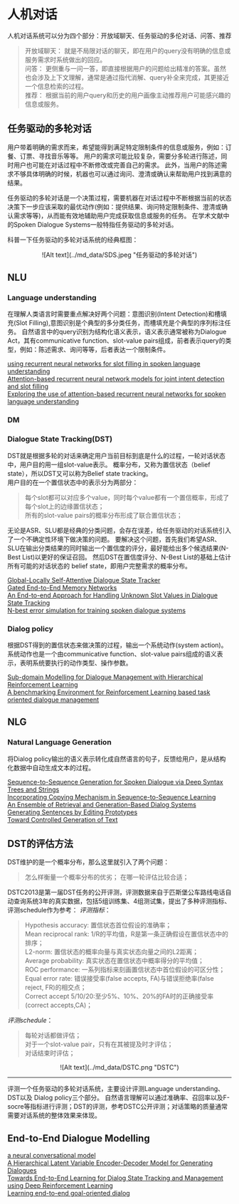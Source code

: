 # 人机对话
人机对话系统可以分为四个部分：开放域聊天、任务驱动的多伦对话、问答、推荐

> 开放域聊天： 就是不局限对话的聊天，即在用户的query没有明确的信息或服务需求时系统做出的回应。		
> 问答： 更侧重与一问一答，即直接根据用户的问题给出精准的答案。虽然也会涉及上下文理解，通常是通过指代消解、query补全来完成，其更接近一个信息检索的过程。		
> 推荐： 根据当前的用户query和历史的用户画像主动推荐用户可能感兴趣的信息或服务。			

## 任务驱动的多轮对话
用户带着明确的需求而来，希望能得到满足特定限制条件的信息或服务，例如：订餐、订票、寻找音乐等等。 用户的需求可能比较复杂，需要分多轮进行陈述，同时用户也可能在对话过程中不断修改或完善自己的需求。 此外，当用户的陈述需求不够具体明确的时候，机器也可以通过询问、澄清或确认来帮助用户找到满意的结果。

任务驱动的多轮对话是一个决策过程，需要机器在对话过程中不断根据当前的状态决策下一步应该采取的最优动作(例如：提供结果、询问特定限制条件、澄清或确认需求等等)，从而能有效地辅助用户完成获取信息或服务的任务。 在学术文献中的Spoken Dialogue Systems一般特指任务驱动的多轮对话。

科普一下任务驱动的多轮对话系统的经典框图：
<center>![Alt text](../md_data/SDS.jpeg "任务驱动的多轮对话")</center>

## NLU
### Language understanding
在理解人类语言时需要重点解决好两个问题：意图识别(Intent Detection)和槽填充(Slot Filling),意图识别是个典型的多分类任务，而槽填充是个典型的序列标注任务。
自然语言中的query识别为结构化语义表示，语义表示通常被称为Dialogue Act，其有communicative function、slot-value pairs组成，前者表示query的类型，例如：陈述需求、询问等等，后者表达一个限制条件。				

[using recurrent neural networks for slot filling in spoken language understanding][1]				
[Attention-based recurrent neural network models for joint intent detection and slot filling][2]				
[Exploring the use of attention-based recurrent neural networks for spoken language understanding][3]				

### DM
### Dialogue State Tracking(DST)
DST就是根据多轮的对话来确定用户当前目标到底是什么的过程，一轮对话状态中，用户目的用一组slot-value表示。
概率分布，又称为置信状态（belief state），所以DST又可以称为Belief state tracking。			
用户目的在一个置信状态中的表示分为两部分：			
> 每个slot都可以对应多个value，同时每个value都有一个置信概率，形成了每个slot上的边缘置信状态；		
> 所有的slot-value pairs的概率分布形成了联合置信状态；

无论是ASR、SLU都是经典的分类问题，会存在误差，给任务驱动的对话系统引入了一个不确定性环境下做决策的问题。
要解决这个问题，首先我们希望ASR、SLU在输出分类结果的同时输出一个置信度的评分，最好能给出多个候选结果(N-Best List)以更好的保证召回。 然后DST在置信度评分、N-Best List的基础上估计所有可能的对话状态的 belief state，即用户完整需求的概率分布。

[Global-Locally Self-Attentive Dialogue State Tracker][4]				
[Gated End-to-End Memory Networks][5]				
[An End-to-end Approach for Handling Unknown Slot Values in Dialogue State Tracking][6]				
[N-best error simulation for training spoken dialogue systems][7]				

### Dialog policy
根据DST得到的置信状态来做决策的过程，输出一个系统动作(system action)。 系统动作也是一个由communicative
function、slot-value pairs组成的语义表示，表明系统要执行的动作类型、操作参数。

[Sub-domain Modelling for Dialogue Management with Hierarchical Reinforcement Learning][8]				
[A benchmarking Environment for Reinforcement Learning based task oriented dialogue management][9]				

## NLG
### Natural Language Generation
将Dialog policy输出的语义表示转化成自然语言的句子，反馈给用户，是从结构化数据中自动生成文本的过程。

[Sequence-to-Sequence Generation for Spoken Dialogue via Deep Syntax Trees and Strings][10]				
[Incorporating Copying Mechanism in Sequence-to-Sequence Learning][11]				
[An Ensemble of Retrieval and Generation-Based Dialog Systems][12]				
[Generating Sentences by Editing Prototypes][13]			
[Toward Controlled Generation of Text][14]				

## DST的评估方法
DST维护的是一个概率分布，那么这里就引入了两个问题：
> 怎么样衡量一个概率分布的优劣；
> 在哪一轮评估比较合适；

DSTC2013是第一届DST任务的公开评测，评测数据来自于匹斯堡公车路线电话自动查询系统3年的真实数据，包括5组训练集、4组测试集，提出了多种评测指标、评测schedule作为参考：
*评测指标*：			
> Hypothesis accuracy: 置信状态首位假设的准确率；			
> Mean reciprocal rank: 1/R的平均值，R是第一条正确假设在置信状态中的排序；			
> L2-norm: 置信状态的概率向量与真实状态向量之间的L2距离；			
> Average probability: 真实状态在置信状态中概率得分的平均值；			
> ROC performance: 一系列指标来刻画置信状态中首位假设的可区分性；		
> Equal error rate: 错误接受率(false accepts, FA)与错误拒绝率(false reject, FR)的相交点；		
> Correct accept 5/10/20:至少5%、10%、20%的FA时的正确接受率(correct accepts,CA)；			

*评测schedule*：				
> 每轮对话都做评估；				
> 对于一个slot-value pair，只有在其被提及时才评估；			
> 对话结束时评估；			

<center>![Alt text](../md_data/DSTC.png "DSTC")</center>

******

评测一个任务驱动的多轮对话系统，主要设计评测Language understanding、DST以及
Dialog policy三个部分。 自然语言理解可以通过准确率、召回率以及F-socre等指标进行评测；DST的评测，参考DSTC公开评测；对话策略的质量通常需要对话系统的整体效果来体现。

## End-to-End Dialogue Modelling


[a neural conversational model][15]				
[A Hierarchical Latent Variable Encoder-Decoder Model for Generating Dialogues][16]				
[Towards End-to-End Learning for Dialog State Tracking and Management using Deep Reinforcement Learning][17]				
[Learning end-to-end goal-oriented dialog][18]					


[1]: https://ieeexplore.ieee.org/abstract/document/6998838/					
[2]: https://arxiv.org/abs/1609.01454					
[3]: http://slunips2015.wixsite.com/slunips2015/accepted-papers
[4]: https://arxiv.org/abs/1805.09655			
[5]: https://arxiv.org/abs/1610.04211					
[6]: https://arxiv.org/abs/1805.01555					
[7]: http://svr-www.eng.cam.ac.uk/~sjy/papers/thgt12.pdf 				
[8]: https://arxiv.org/abs/1706.06210				
[9]: https://arxiv.org/abs/1711.11023					
[10]: https://arxiv.org/abs/1606.05491				
[11]: http://aclweb.org/anthology/P16-1154				
[12]: https://openreview.net/pdf?id=Sk03Yi10Z				
[13]: https://arxiv.org/abs/1709.08878					
[14]: https://arxiv.org/abs/1703.00955				
[15]: https://arxiv.org/abs/1506.05869				
[16]: https://arxiv.org/abs/1605.06069				
[17]: https://arxiv.org/abs/1606.02560					
[18]: https://arxiv.org/abs/1605.07683				

